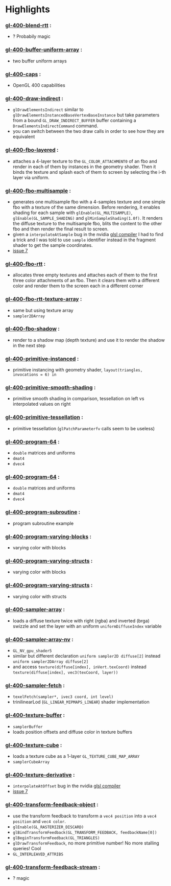 # Highlights

### [gl-400-blend-rtt](https://github.com/elect86/jogl-samples/blob/master/jogl-samples/src/tests/gl_400/Gl_400_blend_rtt.java) :

* ? Probabily magic

### [gl-400-buffer-uniform-array](https://github.com/elect86/jogl-samples/blob/master/jogl-samples/src/tests/gl_400/Gl_400_buffer_uniform_array.java) :

* two buffer uniform arrays

### [gl-400-caps](https://github.com/elect86/jogl-samples/blob/master/jogl-samples/src/tests/gl_400/Gl_400_caps.java) :

* OpenGL 400 capabilities

### [gl-400-draw-indirect](https://github.com/elect86/jogl-samples/blob/master/jogl-samples/src/tests/gl_400/Gl_400_draw_indirect.java) :

* `glDrawElementsIndirect` similar to `glDrawElementsInstancedBaseVertexBaseInstance` but take parameters from a bound `GL_DRAW_INDIRECT_BUFFER` buffer containing a `DrawElementsIndirectCommand` command.
* you can switch between the two draw calls in order to see how they are equivalent

### [gl-400-fbo-layered](https://github.com/elect86/jogl-samples/blob/master/jogl-samples/src/tests/gl_400/Gl_400_fbo_layered.java) :

* attaches a 4-layer texture to the `GL_COLOR_ATTACHMENT0` of an fbo and render in each of them by instances in the geometry shader. Then it binds the texture and splash each of them to screen by selecting the i-th layer via uniform.

### [gl-400-fbo-multisample](https://github.com/elect86/jogl-samples/blob/master/jogl-samples/src/tests/gl_400/Gl_400_fbo_multisample.java) :

* generates one multisample fbo with a 4-samples texture and one simple fbo with a texture of the same dimension. Before rendering, it enables shading for each sample with `glEnable(GL_MULTISAMPLE)`, `glEnable(GL_SAMPLE_SHADING)` and `glMinSampleShading(1.0f)`. It renders the diffuse texture to the multisample fbo, blits the content to the other fbo and then render the final result to screen.
* given a `interpolateAtSample` bug in the nvidia [glsl compiler](https://devtalk.nvidia.com/default/topic/914874/opengl/glsl-compiler-bug-on-interpolateatsample-/) I had to find a trick and I was told to use `sample` identifier instead in the fragment shader to get the sample coordinates.
* [issue 7](https://github.com/elect86/jogl-samples/issues/7)

### [gl-400-fbo-rtt](https://github.com/elect86/jogl-samples/blob/master/jogl-samples/src/tests/gl_400/Gl_400_fbo_rtt.java) :

* allocates three empty textures and attaches each of them to the first three color attachments of an fbo. Then it clears them with a different color and render them to the screen each in a different corner

### [gl-400-fbo-rtt-texture-array](https://github.com/elect86/jogl-samples/blob/master/jogl-samples/src/tests/gl_400/Gl_400_fbo_rtt_texture_array.java) :

* same but using texture array
* `sampler2DArray`

### [gl-400-fbo-shadow](https://github.com/elect86/jogl-samples/blob/master/jogl-samples/src/tests/gl_400/Gl_400_fbo_shadow.java) :

* render to a shadow map (depth texture) and use it to render the shadow in the next step

### [gl-400-primitive-instanced](https://github.com/elect86/jogl-samples/blob/master/jogl-samples/src/tests/gl_400/Gl_400_primitive_instanced.java) :

* primitive instancing with geometry shader, `layout(triangles, invocations = 6) in`

### [gl-400-primitive-smooth-shading](https://github.com/elect86/jogl-samples/blob/master/jogl-samples/src/tests/gl_400/Gl_400_primitive_smooth_shading.java) :

* primitive smooth shading in comparison, tessellation on left vs interpolated values on right

### [gl-400-primitive-tessellation](https://github.com/elect86/jogl-samples/blob/master/jogl-samples/src/tests/gl_400/Gl_400_primitive_tessellation.java) :

* primitive tessellation (`glPatchParameterfv` calls seem to be useless)

### [gl-400-program-64](https://github.com/elect86/jogl-samples/blob/master/jogl-samples/src/tests/gl_400/Gl_400_program_64.java) :

* `double` matrices and uniforms
* `dmat4`
* `dvec4`

### [gl-400-program-64](https://github.com/elect86/jogl-samples/blob/master/jogl-samples/src/tests/gl_400/Gl_400_program_64.java) :

* `double` matrices and uniforms
* `dmat4`
* `dvec4`

### [gl-400-program-subroutine](https://github.com/elect86/jogl-samples/blob/master/jogl-samples/src/tests/gl_400/Gl_400_program_subroutine.java) :

* program subroutine example

### [gl-400-program-varying-blocks](https://github.com/elect86/jogl-samples/blob/master/jogl-samples/src/tests/gl_400/Gl_400_program_varying_blocks.java) :

* varying color with blocks

### [gl-400-program-varying-structs](https://github.com/elect86/jogl-samples/blob/master/jogl-samples/src/tests/gl_400/Gl_400_program_varying_blocks.java) :

* varying color with blocks

### [gl-400-program-varying-structs](https://github.com/elect86/jogl-samples/blob/master/jogl-samples/src/tests/gl_400/Gl_400_program_varying_blocks.java) :

* varying color with structs

### [gl-400-sampler-array](https://github.com/elect86/jogl-samples/blob/master/jogl-samples/src/tests/gl_400/Gl_400_sampler_array.java) :

* loads a diffuse texture twice with right (rgba) and inverted (brga) swizzle and set the layer with an uniform `uniformDiffuseIndex` variable

### [gl-400-sampler-array-nv](https://github.com/elect86/jogl-samples/blob/master/jogl-samples/src/tests/gl_400/Gl_400_sampler_array_nv.java) :

* `GL_NV_gpu_shader5`
* similar but different declaration `uniform sampler2D diffuse[2]` instead `uniform sampler2DArray diffuse[2]`
* and access `texture(diffuse[index], inVert.texCoord)` instead `texture(diffuse[index], vec3(texCoord, layer))`

### [gl-400-sampler-fetch](https://github.com/elect86/jogl-samples/blob/master/jogl-samples/src/tests/gl_400/Gl_400_sampler_fetch.java) :

* `texelFetch(sampler*, ivec3 coord, int level)`
* trinilinearLod (`GL_LINEAR_MIPMAPS_LINEAR`) shader implementation

### [gl-400-texture-buffer](https://github.com/elect86/jogl-samples/blob/master/jogl-samples/src/tests/gl_400/Gl_400_texture_buffer.java) :

* `samplerBuffer`
* loads position offsets and diffuse color in texture buffers

### [gl-400-texture-cube](https://github.com/elect86/jogl-samples/blob/master/jogl-samples/src/tests/gl_400/Gl_400_texture_cube.java) :

* loads a texture cube as a 1-layer `GL_TEXTURE_CUBE_MAP_ARRAY`
* `samplerCubeArray`

### [gl-400-texture-derivative](https://github.com/elect86/jogl-samples/blob/master/jogl-samples/src/tests/gl_400/Gl_400_texture_derivative.java) :

* `interpolateAtOffset` bug in the nvidia [glsl compiler](https://devtalk.nvidia.com/default/topic/914874/opengl/glsl-compiler-bug-on-interpolateatsample-/)
* [issue 7](https://github.com/elect86/jogl-samples/issues/7)

### [gl-400-transform-feedback-object](https://github.com/elect86/jogl-samples/blob/master/jogl-samples/src/tests/gl_400/Gl_400_transform_feedback_object.java) :

* use the transform feedback to transform a `vec4 position` into a `vec4 position` and `vec4 color`.
* `glEnable(GL_RASTERIZER_DISCARD)`
* `glBindTransformFeedback(GL_TRANSFORM_FEEDBACK, feedbackName[0])`
* `glBeginTransformFeedback(GL_TRIANGLES)`
* `glDrawTransformFeedback`, no more primitive number! No more stalling queries! Cool
* `GL_INTERLEAVED_ATTRIBS`

### [gl-400-transform-feedback-stream](https://github.com/elect86/jogl-samples/blob/master/jogl-samples/src/tests/gl_400/Gl_400_transform_feedback_stream.java) :

* ? magic
